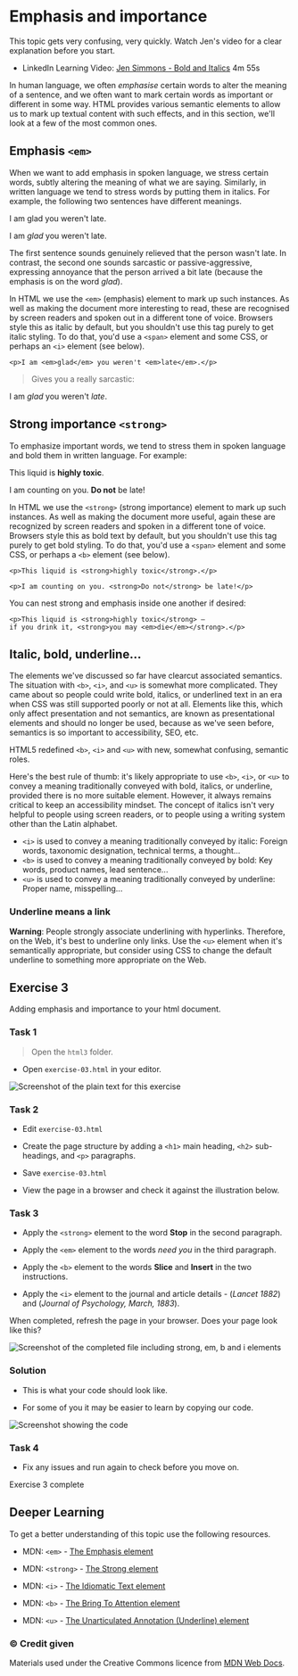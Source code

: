 
# Emphasis and importance

This topic gets very confusing, very quickly. Watch Jen's video for a clear explanation before you start. 

- LinkedIn Learning Video: [Jen Simmons - Bold and Italics](https://www.linkedin.com/learning/html-essential-training-4/bold-and-italics?u=36102708) 4m 55s

In human language, we often *emphasise* certain words to alter the meaning of a sentence, and we often want to mark certain words as important or different in some way. HTML provides various semantic elements to allow us to mark up textual content with such effects, and in this section, we'll look at a few of the most common ones.

## Emphasis `<em>`

When we want to add emphasis in spoken language, we stress certain words, subtly altering the meaning of what we are saying. Similarly, in written language we tend to stress words by putting them in italics. For example, the following two sentences have different meanings.

I am glad you weren't late.

I am *glad* you weren't late.

The first sentence sounds genuinely relieved that the person wasn't late. In contrast, the second one sounds sarcastic or passive-aggressive, expressing annoyance that the person arrived a bit late (because the emphasis is on the word *glad*).

In HTML we use the `<em>` (emphasis) element to mark up such instances. As well as making the document more interesting to read, these are recognised by screen readers and spoken out in a different tone of voice. Browsers style this as italic by default, but you shouldn't use this tag purely to get italic styling. To do that, you'd use a `<span>` element and some CSS, or perhaps an `<i>` element (see below).

```
<p>I am <em>glad</em> you weren't <em>late</em>.</p>
```

> Gives you a really sarcastic:

<p>I am <em>glad</em> you weren't <em>late</em>.</p>

## Strong importance `<strong>`

To emphasize important words, we tend to stress them in spoken language and bold them in written language. For example:

This liquid is **highly toxic**.

I am counting on you. **Do not** be late!

In HTML we use the `<strong>` (strong importance) element to mark up such instances. As well as making the document more useful, again these are recognized by screen readers and spoken in a different tone of voice. Browsers style this as bold text by default, but you shouldn't use this tag purely to get bold styling. To do that, you'd use a `<span>` element and some CSS, or perhaps a `<b>` element (see below).

```
<p>This liquid is <strong>highly toxic</strong>.</p>

<p>I am counting on you. <strong>Do not</strong> be late!</p>
```

You can nest strong and emphasis inside one another if desired:

```
<p>This liquid is <strong>highly toxic</strong> —
if you drink it, <strong>you may <em>die</em></strong>.</p>
```

## Italic, bold, underline...


The elements we've discussed so far have clearcut associated semantics. The situation with `<b>`, `<i>`, and `<u>` is somewhat more complicated. They came about so people could write bold, italics, or underlined text in an era when CSS was still supported poorly or not at all. Elements like this, which only affect presentation and not semantics, are known as presentational elements and should no longer be used, because as we've seen before, semantics is so important to accessibility, SEO, etc.

HTML5 redefined `<b>`, `<i>` and `<u>` with new, somewhat confusing, semantic roles.

Here's the best rule of thumb: it's likely appropriate to use `<b>`, `<i>`, or `<u>` to convey a meaning traditionally conveyed with bold, italics, or underline, provided there is no more suitable element. However, it always remains critical to keep an accessibility mindset. The concept of italics isn't very helpful to people using screen readers, or to people using a writing system other than the Latin alphabet.

- `<i>` is used to convey a meaning traditionally conveyed by italic: Foreign words, taxonomic designation, technical terms, a thought...
- `<b>` is used to convey a meaning traditionally conveyed by bold: Key words, product names, lead sentence...
- `<u>` is used to convey a meaning traditionally conveyed by underline: Proper name, misspelling...

<h3 class="warning">Underline means a link</h3>

**Warning**: People strongly associate underlining with hyperlinks. Therefore, on the Web, it's best to underline only links. Use the `<u>` element when it's semantically appropriate, but consider using CSS to change the default underline to something more appropriate on the Web. 

<!-- div class="exercise" -->
## Exercise 3

Adding emphasis and importance to your html document.

### Task 1

> Open the `html3` folder.

- Open `exercise-03.html` in your editor.

<img src="media/emphasis-text.png" alt="Screenshot of the plain text for this exercise">

### Task 2

- Edit `exercise-03.html`

- Create the page structure by adding a `<h1>` main heading, `<h2>` sub-headings, and `<p>` paragraphs.

- Save `exercise-03.html`

- View the page in a browser and check it against the illustration below.

### Task 3

- Apply the `<strong>` element to the word **Stop** in the second paragraph.

- Apply the `<em>` element to the words *need you* in the third paragraph.

- Apply the `<b>` element to the words **Slice** and **Insert** in the two instructions.

- Apply the `<i>` element to the journal and article details - (*Lancet 1882*) and (*Journal of Psychology, March, 1883*).

When completed, refresh the page in your browser. Does your page look like this?

<img src="media/emphasis.png" alt="Screenshot of the completed file including strong, em, b and i elements">

### Solution

- This is what your code should look like. 

- For some of you it may be easier to learn by copying our code. 

<img src="media/emphasis-complete.png" alt="Screenshot showing the code">

### Task 4

- Fix any issues and run again to check before you move on.

<!-- end div -->


<p class="submit-work">Exercise 3 complete</p>



<h2 class="deep">Deeper Learning</h2>

To get a better understanding of this topic use the following resources.

- MDN: `<em>` - [The Emphasis element](https://developer.mozilla.org/en-US/docs/Web/HTML/Element/em)

- MDN: `<strong>` - [The Strong element](https://developer.mozilla.org/en-US/docs/Web/HTML/Element/strong)

- MDN: `<i>` - [The Idiomatic Text element](https://developer.mozilla.org/en-US/docs/Web/HTML/Element/i)

- MDN: `<b>` - [The Bring To Attention element](https://developer.mozilla.org/en-US/docs/Web/HTML/Element/b)

- MDN: `<u>` - [The Unarticulated Annotation (Underline) element](https://developer.mozilla.org/en-US/docs/Web/HTML/Element/u)


### &copy; Credit given

Materials used under the Creative Commons licence from [MDN Web Docs](https://developer.mozilla.org/en-US/docs/Web/HTML).
